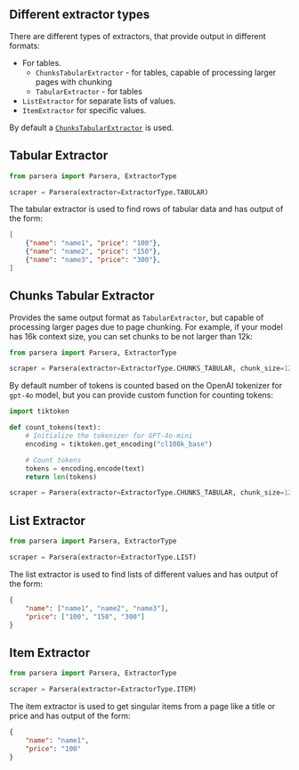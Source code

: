 ## Different extractor types
There are different types of extractors, that provide output in different formats:

- For tables.
    - `ChunksTabularExtractor` - for tables, capable of processing larger pages with chunking
    - `TabularExtractor` - for tables
- `ListExtractor` for separate lists of values.
- `ItemExtractor` for specific values.

By default a [`ChunksTabularExtractor`](#chunks-tabular-extractor) is used.

## Tabular Extractor
```python
from parsera import Parsera, ExtractorType

scraper = Parsera(extractor=ExtractorType.TABULAR)
```
The tabular extractor is used to find rows of tabular data and has output of the form:
```json
[
    {"name": "name1", "price": "100"},
    {"name": "name2", "price": "150"},
    {"name": "name3", "price": "300"},
]
```

## Chunks Tabular Extractor
Provides the same output format as `TabularExtractor`, but capable of processing larger pages due to page chunking.
For example, if your model has 16k context size, you can set chunks to be not larger than 12k:
```python
from parsera import Parsera, ExtractorType

scraper = Parsera(extractor=ExtractorType.CHUNKS_TABULAR, chunk_size=12000)
```

By default number of tokens is counted based on the OpenAI tokenizer for `gpt-4o` model, but you can provide custom
function for counting tokens:

```python
import tiktoken

def count_tokens(text):
    # Initialize the tokenizer for GPT-4o-mini
    encoding = tiktoken.get_encoding("cl100k_base")

    # Count tokens
    tokens = encoding.encode(text)
    return len(tokens)

scraper = Parsera(extractor=ExtractorType.CHUNKS_TABULAR, chunk_size=12000, token_counter=count_tokens)
```


## List Extractor
```python
from parsera import Parsera, ExtractorType

scraper = Parsera(extractor=ExtractorType.LIST)
```
The list extractor is used to find lists of different values and has output of the form:
```json
{
    "name": ["name1", "name2", "name3"],
    "price": ["100", "150", "300"]
}
```

## Item Extractor
```python
from parsera import Parsera, ExtractorType

scraper = Parsera(extractor=ExtractorType.ITEM)
```
The item extractor is used to get singular items from a page like a title or price and has output of the form:
```json
{
    "name": "name1",
    "price": "100"
}
```
